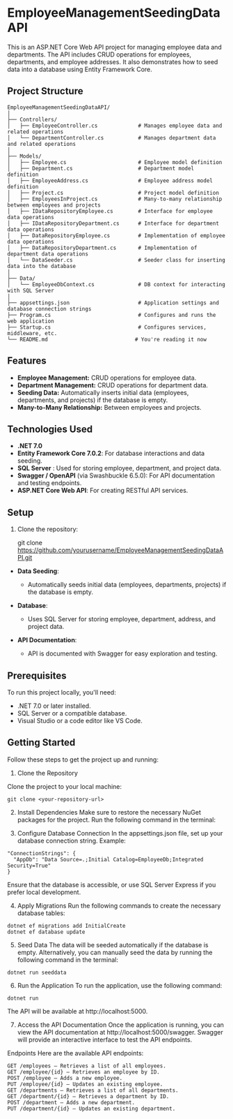# EmployeeManagementSeedingDataAPI

This is an ASP.NET Core Web API project for managing employee data and departments. The API includes CRUD operations for employees, departments, and employee addresses. It also demonstrates how to seed data into a database using Entity Framework Core.

## Project Structure

```
EmployeeManagementSeedingDataAPI/
│
├── Controllers/                          
│   ├── EmployeeController.cs             # Manages employee data and related operations
│   └── DepartmentController.cs           # Manages department data and related operations
│
├── Models/                               
│   ├── Employee.cs                       # Employee model definition
│   ├── Department.cs                     # Department model definition
│   ├── EmployeeAddress.cs                # Employee address model definition
│   ├── Project.cs                        # Project model definition
│   ├── EmployeesInProject.cs             # Many-to-many relationship between employees and projects
│   ├── IDataRepositoryEmployee.cs        # Interface for employee data operations
│   ├── IDataRepositoryDepartment.cs      # Interface for department data operations
│   ├── DataRepositoryEmployee.cs         # Implementation of employee data operations
│   ├── DataRepositoryDepartment.cs       # Implementation of department data operations
│   └── DataSeeder.cs                     # Seeder class for inserting data into the database
│
├── Data/                                 
│   └── EmployeeDbContext.cs              # DB context for interacting with SQL Server
│
├── appsettings.json                      # Application settings and database connection strings
├── Program.cs                            # Configures and runs the web application
├── Startup.cs                            # Configures services, middleware, etc.
└── README.md                            # You're reading it now

```

## Features

- **Employee Management:** CRUD operations for employee data.
- **Department Management:** CRUD operations for department data.
- **Seeding Data:** Automatically inserts initial data (employees, departments, and projects) if the database is empty.
- **Many-to-Many Relationship:** Between employees and projects.

## Technologies Used

- **.NET 7.0**
- **Entity Framework Core 7.0.2**: For database interactions and data seeding.
- **SQL Server** : Used for storing employee, department, and project data.
- **Swagger / OpenAPI** (via Swashbuckle 6.5.0): For API documentation and testing endpoints.
- **ASP.NET Core Web API**: For creating RESTful API services.


## Setup

1. Clone the repository:
   
   git clone https://github.com/yourusername/EmployeeManagementSeedingDataAPI.git
   

- **Data Seeding**:
  - Automatically seeds initial data (employees, departments, projects) if the database is empty.

- **Database**:
  - Uses SQL Server for storing employee, department, address, and project data.

- **API Documentation**:
  - API is documented with Swagger for easy exploration and testing.

## Prerequisites

To run this project locally, you'll need:

- .NET 7.0 or later installed.
- SQL Server or a compatible database.
- Visual Studio or a code editor like VS Code.

## Getting Started

Follow these steps to get the project up and running:

 1. Clone the Repository

Clone the project to your local machine:

```
git clone <your-repository-url>
```

2. Install Dependencies
Make sure to restore the necessary NuGet packages for the project. Run the following command in the terminal:

3. Configure Database Connection
In the appsettings.json file, set up your database connection string. Example:

```
"ConnectionStrings": {
  "AppDb": "Data Source=.;Initial Catalog=EmployeeDb;Integrated Security=True"
}
```

Ensure that the database is accessible, or use SQL Server Express if you prefer local development.

4. Apply Migrations
Run the following commands to create the necessary database tables:

```
dotnet ef migrations add InitialCreate
dotnet ef database update
```

5. Seed Data
The data will be seeded automatically if the database is empty. Alternatively, you can manually seed the data by running the following command in the terminal:

```
dotnet run seeddata
```

6. Run the Application
To run the application, use the following command:

```
dotnet run
```
The API will be available at http://localhost:5000.

7. Access the API Documentation
Once the application is running, you can view the API documentation at http://localhost:5000/swagger.
Swagger will provide an interactive interface to test the API endpoints.

Endpoints
Here are the available API endpoints:

```
GET /employees – Retrieves a list of all employees.
GET /employee/{id} – Retrieves an employee by ID.
POST /employee – Adds a new employee.
PUT /employee/{id} – Updates an existing employee.
GET /departments – Retrieves a list of all departments.
GET /department/{id} – Retrieves a department by ID.
POST /department – Adds a new department.
PUT /department/{id} – Updates an existing department.
```
